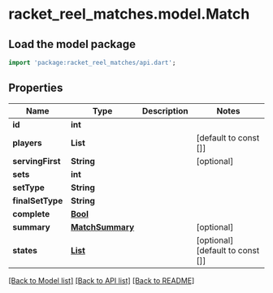 # racket_reel_matches.model.Match

## Load the model package
```dart
import 'package:racket_reel_matches/api.dart';
```

## Properties
Name | Type | Description | Notes
------------ | ------------- | ------------- | -------------
**id** | **int** |  | 
**players** | **List<String>** |  | [default to const []]
**servingFirst** | **String** |  | [optional] 
**sets** | **int** |  | 
**setType** | **String** |  | 
**finalSetType** | **String** |  | 
**complete** | [**Bool**](Bool.md) |  | 
**summary** | [**MatchSummary**](MatchSummary.md) |  | [optional] 
**states** | [**List<MatchState>**](MatchState.md) |  | [optional] [default to const []]

[[Back to Model list]](../README.md#documentation-for-models) [[Back to API list]](../README.md#documentation-for-api-endpoints) [[Back to README]](../README.md)


